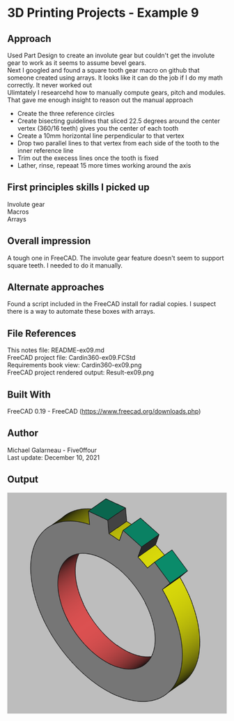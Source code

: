 # 3D Printing Projects - Example 9
  
## Approach
Used Part Design to create an involute gear but couldn't get the involute gear to work as it seems to assume bevel gears.   
Next I googled and found a square tooth gear macro on github that someone created using arrays. It looks like it can do the job if I do my math correctly.  It never worked out  
Ulimtately I researcehd how to manually compute gears, pitch and modules.  That gave me enough insight to reason out the manual approach    
- Create the three reference circles  
- Create bisecting guidelines that sliced 22.5 degrees around the center vertex (360/16 teeth) gives you the center of each tooth  
- Create a 10mm horizontal line perpendicular to that vertex  
- Drop two parallel lines to that vertex from each side of the tooth to the inner reference line  
- Trim out the execess lines once the tooth is fixed
- Lather, rinse, repeaat 15 more times working around the axis    

## First principles skills I picked up  
Involute gear   
Macros  
Arrays  

## Overall impression  
A tough one in FreeCAD. The involute gear feature doesn't seem to support square teeth. I needed to do it manually.

## Alternate approaches
Found a script included in the FreeCAD install for radial copies. I suspect there is a way to automate these boxes with arrays.

## File References
This notes file: README-ex09.md  
FreeCAD project file: Cardin360-ex09.FCStd  
Requirements book view: Cardin360-ex09.png  
FreeCAD project rendered output: Result-ex09.png  
  
## Built With
FreeCAD 0.19 - FreeCAD (https://www.freecad.org/downloads.php)   
  
## Author
Michael Galarneau - Five0ffour  
Last update: December 10, 2021  
    
## Output   
![EX-09](Result-ex09.png)  